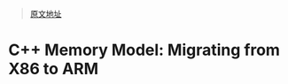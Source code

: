 > [原文地址](https://arangodb.com/2021/02/cpp-memory-model-migrating-from-x86-to-arm/)

# C++ Memory Model: Migrating from X86 to ARM
